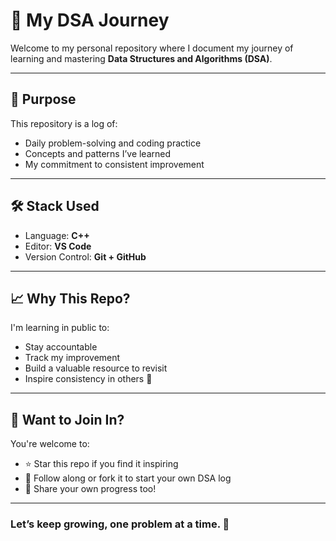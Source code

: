 # 🚀 My DSA Journey

Welcome to my personal repository where I document my journey of learning and mastering **Data Structures and Algorithms (DSA)**.

---

## 📌 Purpose

This repository is a log of:
- Daily problem-solving and coding practice
- Concepts and patterns I’ve learned
- My commitment to consistent improvement

---


## 🛠️ Stack Used

- Language: **C++**
- Editor: **VS Code**
- Version Control: **Git + GitHub**

---

## 📈 Why This Repo?

I'm learning in public to:
- Stay accountable
- Track my improvement
- Build a valuable resource to revisit
- Inspire consistency in others 💪

---

## 🌱 Want to Join In?

You're welcome to:
- ⭐ Star this repo if you find it inspiring
- 👀 Follow along or fork it to start your own DSA log
- 🧠 Share your own progress too!

---

### Let’s keep growing, one problem at a time. 🌟
